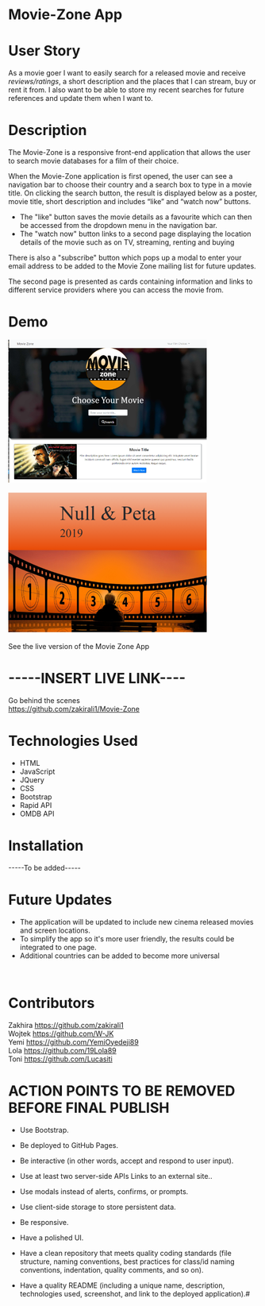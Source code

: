 # **Movie-Zone App**

# User Story
As a movie goer I want to easily search for a released movie and receive *reviews/ratings*, a short description and the places that I can stream, buy or rent it from.
I also want to be able to store my recent searches for future references and update them when I want to.

# Description
The Movie-Zone is a responsive front-end application that allows the user to search movie databases for a film of their choice.

When the Movie-Zone application is first opened, the user can see a navigation bar to choose their country and a search box to type in a movie title.
On clicking the search button, the result is displayed below as a poster, movie title, short description and includes “like” and “watch now” buttons. 
- The "like" button saves the movie details as a favourite which can then be accessed from the dropdown menu in the navigation bar.
- The "watch now" button links to a second page displaying the location details of the movie such as on TV, streaming, renting and buying<br/>

There is also a "subscribe" button which pops up a modal to enter your email address to be added to the Movie Zone mailing list for future updates.

The second page is presented as cards containing information and links to  different service providers where you can access the movie from.




# Demo

![Movie-Zone index page](./assets/README/mzpic1.png "Movie Zone Homepage screenshot")
\
\
![Movie-Zone results page](./assets/README/mzpic2.png "Movie Zone Homepage screenshot")
\
\
See the live version of the Movie Zone App
# -----INSERT LIVE LINK----

Go behind the scenes<br/>
https://github.com/zakirali1/Movie-Zone
<br/>


# Technologies Used
- HTML
- JavaScript
- JQuery
- CSS
- Bootstrap
- Rapid API
- OMDB API

# Installation

-----To be added-----


# Future Updates
- The application will be updated to include new cinema released movies and screen locations.
- To simplify the app so it's more user friendly, the results could be integrated to one page.
- Additional countries can be added to become more universal
<br/>



# Contributors
Zakhira https://github.com/zakirali1 <br/>
Wojtek https://github.com/W-JK<br/>
Yemi https://github.com/YemiOyedeji89<br/>
Lola https://github.com/19Lola89<br/>
Toni https://github.com/Lucasiti




# **ACTION POINTS TO BE REMOVED BEFORE FINAL PUBLISH**

- Use Bootstrap.

- Be deployed to GitHub Pages.

- Be interactive (in other words, accept and respond to user input).

- Use at least two server-side APIs Links to an external site..

- Use modals instead of alerts, confirms, or prompts.

- Use client-side storage to store persistent data.

- Be responsive.

- Have a polished UI.

- Have a clean repository that meets quality coding standards (file structure, naming conventions, best practices for class/id naming conventions, indentation, quality comments, and so on).

- Have a quality README (including a unique name, description, technologies used, screenshot, and link to the deployed application).#
